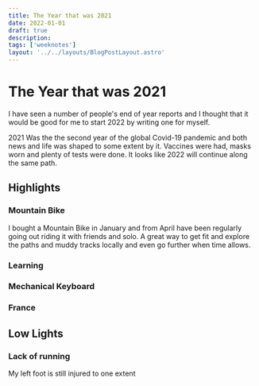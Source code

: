 ```yaml
---
title: The Year that was 2021
date: 2022-01-01
draft: true
description:
tags: ['weeknotes']
layout: '../../layouts/BlogPostLayout.astro'
---
```

# The Year that was 2021

I have seen a number of people's end of year reports and I thought that it would be good for me to start 2022 by writing one for myself.

2021 Was the the second year of the global Covid-19 pandemic and both news and life was shaped to some extent by it. Vaccines were had, masks worn and plenty of tests were done. It looks like 2022 will continue along the same path.



## Highlights
### Mountain Bike
I bought a Mountain Bike in January and from April have been regularly going out riding it with friends and solo. A great way to get fit and explore the paths and muddy tracks locally and even go further when time allows.

### Learning



### Mechanical Keyboard

### France


## Low Lights

### Lack of running
My left foot is still injured to one extent
